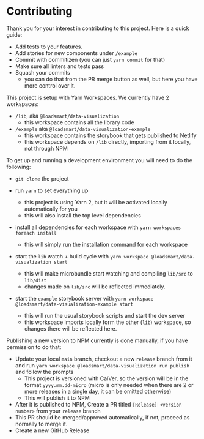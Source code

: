# Contributing

Thank you for your interest in contributing to this project. Here is a quick guide:

- Add tests to your features.
- Add stories for new components under `/example`
- Commit with commitizen (you can just `yarn commit` for that)
- Make sure all linters and tests pass
- Squash your commits
  - you can do that from the PR merge button as well, but here you have more control over it.

This project is setup with Yarn Workspaces. We currently have 2 workspaces:
- `/lib`, aka `@loadsmart/data-visualization`
  - this workspace contains all the library code
- `/example` aka `@loadsmart/data-visualization-example`
  - this workspace contains the storybook that gets published to Netlify
  - this workspace depends on `/lib` directly, importing from it locally, not through NPM

To get up and running a development environment you will need to do the following:

- `git clone` the project


- run `yarn` to set everything up
  - this project is using Yarn 2, but it will be activated locally automatically for you
  - this will also install the top level dependencies


- install all dependencies for each workspace with `yarn workspaces foreach install`
  - this will simply run the installation command for each workspace


- start the `lib` watch + build cycle with `yarn workspace @loadsmart/data-visualization start`
  - this will make microbundle start watching and compiling `lib/src` to `lib/dist`
  - changes made on `lib/src` will be reflected immediately.


- start the `example` storybook server with `yarn workspace @loadsmart/data-visualization-example start`
  - this will run the usual storybook scripts and start the dev server
  - this workspace imports locally form the other (`lib`) workspace, so changes there will be reflected here.


Publishing a new version to NPM currently is done manually, if you have permission to do that:

- Update your local `main` branch, checkout a new `release` branch from it and run `yarn workspace @loadsmart/data-visualization run publish` and follow the prompts
  - This project is versioned with CalVer, so the version will be in the format `yyyy.mm.dd-micro` (micro is only needed when there are 2 or more releases in a single day, it can be omitted otherwise)
  - This will publish it to NPM
- After it is published to NPM, Create a PR titled `[Release] <version number>` from your `release` branch
- This PR should be merged/approved automatically, if not, proceed as normally to merge it.
- Create a new GitHub Release

